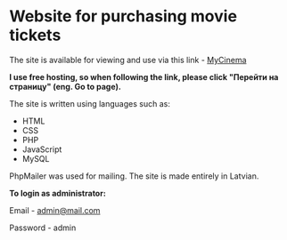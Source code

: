 # Website for purchasing movie tickets
The site is available for viewing and use via this link - [MyCinema](http://mycinemaaa.zzz.com.ua/)

**I use free hosting, so when following the link, please click "Перейти на страницу" (eng. Go to page).**

The site is written using languages such as:
- HTML
- CSS
- PHP
- JavaScript
- MySQL

PhpMailer was used for mailing.
The site is made entirely in Latvian.

**To login as administrator:**

Email - admin@mail.com

Password - admin
